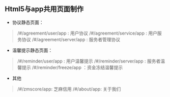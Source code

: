 ## Html5与app共用页面制作
* 协议静态页面：
> /#/agreement/user/app : 用户协议
> /#/agreement/service/app : 用户服务协议
> /#/agreement/server/app : 服务者管理协议

* 温馨提示静态页面：
> /#/reminder/user/app :   用户温馨提示
> /#/reminder/server/app : 服务者温馨提示
> /#/reminder/freeze/app ：资金冻结温馨提示

* 其他
> /#/zmscore/app: 芝麻信用
> /#/about/app: 关于我们